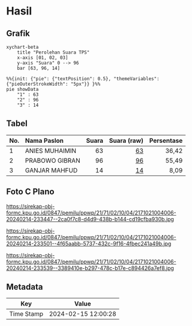 # Hasil

## Grafik

```mermaid
xychart-beta
    title "Perolehan Suara TPS"
    x-axis [01, 02, 03]
    y-axis "Suara" 0 --> 96
    bar [63, 96, 14]
```

```mermaid
%%{init: {"pie": {"textPosition": 0.5}, "themeVariables": {"pieOuterStrokeWidth": "5px"}} }%%
pie showData
    "1" : 63
    "2" : 96
    "3" : 14
```

## Tabel

| No. | Nama Paslon    | Suara | Suara (raw) | Persentase |
|:--- |:-------------- | -----:| -----------:| ----------:|
| 1   | ANIES MUHAIMIN | 63    | [63][p-1]   | 36,42      |
| 2   | PRABOWO GIBRAN | 96    | [96][p-2]   | 55,49      |
| 3   | GANJAR MAHFUD  | 14    | [14][p-3]   | 8,09       |


[p-1]: https://github.com/gigit-pemilu/pemilu-2024-21-kepulauan-riau/blob/main/pilpres/hitung-suara/sub/21-kepulauan-riau/sub/71-kota-batam/sub/02-batu-ampar/sub/1004-kampung-seraya/sub/006-tps/sub/paslon-1.txt
[p-2]: https://github.com/gigit-pemilu/pemilu-2024-21-kepulauan-riau/blob/main/pilpres/hitung-suara/sub/21-kepulauan-riau/sub/71-kota-batam/sub/02-batu-ampar/sub/1004-kampung-seraya/sub/006-tps/sub/paslon-2.txt
[p-3]: https://github.com/gigit-pemilu/pemilu-2024-21-kepulauan-riau/blob/main/pilpres/hitung-suara/sub/21-kepulauan-riau/sub/71-kota-batam/sub/02-batu-ampar/sub/1004-kampung-seraya/sub/006-tps/sub/paslon-3.txt

## Foto C Plano

https://sirekap-obj-formc.kpu.go.id/0847/pemilu/ppwp/21/71/02/10/04/2171021004006-20240214-233447--2ca0f7c8-d4d9-438b-b144-cd19cfba930b.jpg

https://sirekap-obj-formc.kpu.go.id/0847/pemilu/ppwp/21/71/02/10/04/2171021004006-20240214-233501--4f65aabb-5737-432c-9f16-4fbec241a49b.jpg

https://sirekap-obj-formc.kpu.go.id/0847/pemilu/ppwp/21/71/02/10/04/2171021004006-20240214-233539--3389410e-b297-478c-b17e-c894426a7ef8.jpg


## Metadata

| Key        | Value               |
| ---------- | ------------------- |
| Time Stamp | 2024-02-15 12:00:28 |



